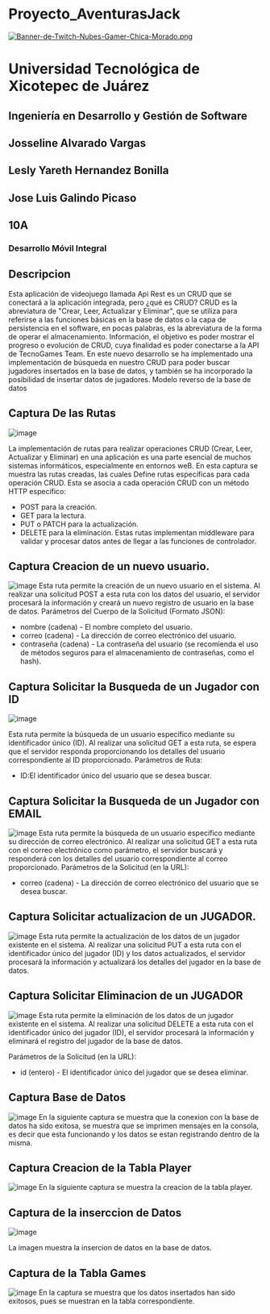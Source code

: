 # Proyecto_AventurasJack


[![Banner-de-Twitch-Nubes-Gamer-Chica-Morado.png](https://i.postimg.cc/15q3LFXF/Banner-de-Twitch-Nubes-Gamer-Chica-Morado.png)](https://postimg.cc/MvzwBvyZ)

# Universidad Tecnológica de Xicotepec de Juárez

## Ingeniería en Desarrollo y Gestión de Software
## Josseline Alvarado Vargas
## Lesly Yareth Hernandez Bonilla
## Jose Luis Galindo Picaso
## 10A
### Desarrollo Móvil Integral

## Descripcion

Esta aplicación de videojuego llamada Api Rest es un CRUD que se conectará a la aplicación integrada, pero ¿qué es CRUD? CRUD es la abreviatura de "Crear, Leer, Actualizar y Eliminar", que se utiliza para referirse a las funciones básicas en la base de datos o la capa de persistencia en el software, en pocas palabras, es la abreviatura de la forma de operar el almacenamiento. Información, el objetivo es poder mostrar el progreso o evolución de CRUD, cuya finalidad es poder conectarse a la API de TecnoGames Team. En este nuevo desarrollo se ha implementado una implementación de búsqueda en nuestro CRUD para poder buscar jugadores insertados en la base de datos, y también se ha incorporado la posibilidad de insertar datos de jugadores.
Modelo reverso de la base de datos

## Captura De las Rutas
![image](https://github.com/JossAlvarado/DMI_INTEGRADORA_AVENTURASDEJACK/assets/84793967/ee72c205-530f-4444-a659-03d623bca5f9)

La implementación de rutas para realizar operaciones CRUD (Crear, Leer, Actualizar y Eliminar) en una aplicación es una parte esencial de muchos sistemas informáticos, especialmente en entornos weB. En esta captura se muestra las rutas creadas, las cuales Define rutas específicas para cada operación CRUD. Esta se asocia a cada operación CRUD con un método HTTP específico:
 * POST para la creación.
 * GET para la lectura.
 * PUT o PATCH para la actualización.
 * DELETE para la eliminación.
Estas rutas implementan middleware para validar y procesar datos antes de llegar a las funciones de controlador.

## Captura Creacion de un nuevo usuario. 
![image](https://github.com/JossAlvarado/DMI_INTEGRADORA_AVENTURASDEJACK/assets/84793967/9d5f4f1a-b070-4e2e-abe7-414dfc7bd4ab)
Esta ruta permite la creación de un nuevo usuario en el sistema. Al realizar una solicitud POST a esta ruta con los datos del usuario, el servidor procesará la información y creará un nuevo registro de usuario en la base de datos.
Parámetros del Cuerpo de la Solicitud (Formato JSON):
* nombre (cadena) - El nombre completo del usuario.
* correo (cadena) - La dirección de correo electrónico del usuario.
* contraseña (cadena) - La contraseña del usuario (se recomienda el uso de métodos seguros para el almacenamiento de contraseñas, como el hash).

## Captura Solicitar la Busqueda de un Jugador con ID
![image](https://github.com/JossAlvarado/DMI_INTEGRADORA_AVENTURASDEJACK/assets/84793967/2e8db758-aee0-4d88-ad46-17ee3e0a08f9)

Esta ruta permite la búsqueda de un usuario específico mediante su identificador único (ID). Al realizar una solicitud GET a esta ruta, se espera que el servidor responda proporcionando los detalles del usuario correspondiente al ID proporcionado.
Parámetros de Ruta:
* ID:El identificador único del usuario que se desea buscar.

## Captura Solicitar la Busqueda de un Jugador con EMAIL

![image](https://github.com/JossAlvarado/DMI_INTEGRADORA_AVENTURASDEJACK/assets/84793967/c2aa5f40-bfcc-4956-9685-05421984ca3d)
Esta ruta permite la búsqueda de un usuario específico mediante su dirección de correo electrónico. Al realizar una solicitud GET a esta ruta con el correo electrónico como parámetro, el servidor buscará y responderá con los detalles del usuario correspondiente al correo proporcionado.
Parámetros de la Solicitud (en la URL):
* correo (cadena) - La dirección de correo electrónico del usuario que se desea buscar.

## Captura Solicitar actualizacion de un JUGADOR. 
![image](https://github.com/JossAlvarado/DMI_INTEGRADORA_AVENTURASDEJACK/assets/84793967/6e9b4604-e470-4824-b229-6c8da421832c)
Esta ruta permite la actualización de los datos de un jugador existente en el sistema. Al realizar una solicitud PUT a esta ruta con el identificador único del jugador (ID) y los datos actualizados, el servidor procesará la información y actualizará los detalles del jugador en la base de datos.

## Captura Solicitar Eliminacion de un JUGADOR
![image](https://github.com/JossAlvarado/DMI_INTEGRADORA_AVENTURASDEJACK/assets/84793967/9d6f9c6c-3de6-4996-b85d-238273048ff8)
Esta ruta permite la eliminación de los datos de un jugador existente en el sistema. Al realizar una solicitud DELETE a esta ruta con el identificador único del jugador (ID), el servidor procesará la información y eliminará el registro del jugador de la base de datos.

Parámetros de la Solicitud (en la URL):
* id (entero) - El identificador único del jugador que se desea eliminar.

## Captura Base de Datos
![image](https://github.com/JossAlvarado/DMI_INTEGRADORA_AVENTURASDEJACK/assets/84793967/bcde31a6-4ca5-42dd-a830-b83322ed2335)
En la siguiente captura se muestra que la conexion con la base de datos ha sido exitosa, se muestra que se imprimen mensajes en la consola, es decir que esta funcionando y los datos se estan registrando dentro de la misma.

 ## Captura Creacion de la Tabla Player 
 ![image](https://github.com/JossAlvarado/DMI_INTEGRADORA_AVENTURASDEJACK/assets/84793967/396965cb-ac37-4957-8673-85738cba603b)
En la siguiente captura se muestra la creacion de la tabla player. 

 ## Captura de la inserccion de Datos
 ![image](https://github.com/JossAlvarado/DMI_INTEGRADORA_AVENTURASDEJACK/assets/84793967/00a9fcc0-cf82-4cf9-bb02-fd7794592624)

 La imagen muestra la insercion de datos en la base de datos. 
 
 ## Captura de la Tabla Games 
 ![image](https://github.com/JossAlvarado/DMI_INTEGRADORA_AVENTURASDEJACK/assets/84793967/e3c0d368-554d-4db7-a0d4-874f12aa2a3e)
 En la captura se muestra que los datos insertados han sido exitosos, pues se muestran en la tabla correspondiente. 


